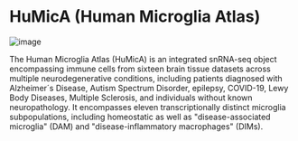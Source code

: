 # HuMicA (Human Microglia Atlas)

![image](https://github.com/RicardoMartins-Ferreira/HuMicA/assets/77279874/41f77768-9b1e-45f5-9258-4db05b6943c6)

The Human Microglia Atlas (HuMicA) is an integrated snRNA-seq object encompassing immune cells from sixteen brain tissue datasets across multiple neurodegenerative conditions, including patients diagnosed with Alzheimer´s Disease, Autism Spectrum Disorder, epilepsy, COVID-19, Lewy Body Diseases, Multiple Sclerosis, and individuals without known neuropathology. It encompasses eleven transcriptionally distinct microglia subpopulations, including homeostatic as well as "disease-associated microglia" (DAM) and "disease-inflammatory macrophages" (DIMs). 
